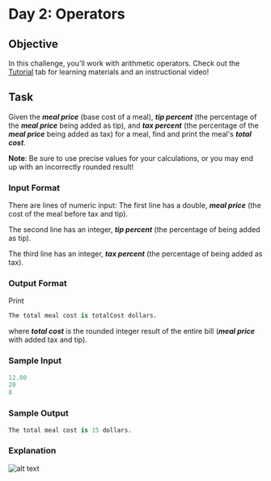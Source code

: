 # Day 2: Operators

## Objective 
In this challenge, you'll work with arithmetic operators. Check out the [Tutorial](https://www.hackerrank.com/challenges/30-operators/tutorial) tab for learning materials and an instructional video!

## Task 
Given the **_meal price_** (base cost of a meal), **_tip percent_** (the percentage of the **_meal price_** being added as tip), and **_tax percent_** (the percentage of the **_meal price_** being added as tax) for a meal, find and print the meal's **_total cost_**.

**Note**: 
Be sure to use precise values for your calculations, or you may end up with an incorrectly rounded result!

### Input Format

There are  lines of numeric input: 
The first line has a double, **_meal price_** (the cost of the meal before tax and tip).

The second line has an integer, **_tip percent_** (the percentage of  being added as tip). 

The third line has an integer, **_tax percent_**  (the percentage of  being added as tax).

### Output Format

Print 
```Python
The total meal cost is totalCost dollars.
```
where **_total cost_** is the rounded integer result of the entire bill (**_meal price_** with added tax and tip).

### Sample Input

```Python
12.00
20
8
```

### Sample Output

```Python
The total meal cost is 15 dollars.
```

### Explanation
![alt text](https://github.com/kalpak92/HackerRank-30-Days-of-Code/blob/master/Day%202/explanation.PNG "explanation")
